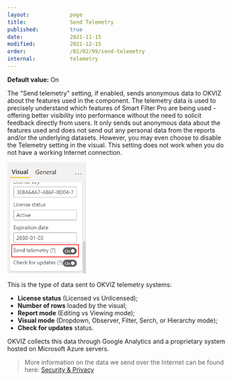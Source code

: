 ```yaml
---
layout:             page
title:              Send Telemetry
published:          true
date:               2021-11-15
modified:           2021-12-15
order:              /02/02/99/send-telemetry
internal:           telemetry
---
```

**Default value:** On

The "Send telemetry" setting, if enabled, sends anonymous data to OKVIZ about the features used in the component. The telemetry data is used to precisely understand which features of Smart Filter Pro are being used - offering better visibility into performance without the need to solicit feedback directly from users. It only sends out anonymous data about the features used and does not send out any personal data from the reports and/or the underlying datasets. However, you may even choose to disable the Telemetry setting in the visual. This setting does not work when you do not have a working Internet connection.

<img src="images/send-telemetry-option.png" width="180">

This is the type of data sent to OKVIZ telemetry systems:
- **License status** (Licensed vs Unlicensed);
- **Number of rows** loaded by the visual;
- **Report mode** (Editing vs Viewing mode);
- **Visual mode** (Dropdown, Observer, Filter, Serch, or Hierarchy mode);
- **Check for updates** status.

OKVIZ collects this data through Google Analytics and a proprietary system hosted on Microsoft Azure servers.

> More information on the data we send over the Internet can be found here: [Security & Privacy](../general/security)

